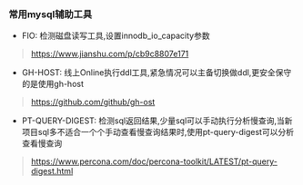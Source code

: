 ### 常用mysql辅助工具

- FIO: 检测磁盘读写工具,设置innodb_io_capacity参数
> https://www.jianshu.com/p/cb9c8807e171

- GH-HOST: 线上Online执行ddl工具,紧急情况可以主备切换做ddl,更安全保守的是使用gh-host
> https://github.com/github/gh-ost

- PT-QUERY-DIGEST: 检测sql返回结果,少量sql可以手动执行分析慢查询,当新项目sql多不适合一个个手动查看慢查询结果时,使用pt-query-digest可以分析查看慢查询
> https://www.percona.com/doc/percona-toolkit/LATEST/pt-query-digest.html